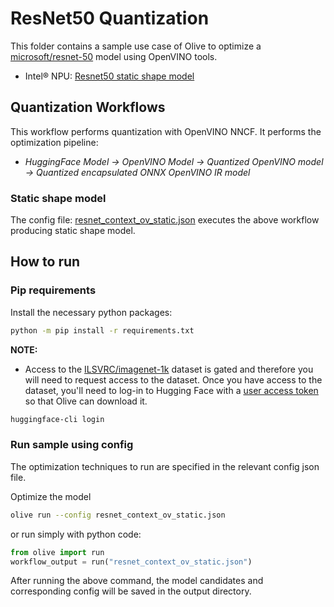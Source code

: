 # ResNet50 Quantization

This folder contains a sample use case of Olive to optimize a [microsoft/resnet-50](https://huggingface.co/microsoft/resnet-50) model using OpenVINO tools.

- Intel® NPU: [Resnet50 static shape model](#static-shape-model)

## Quantization Workflows

This workflow performs quantization with OpenVINO NNCF. It performs the optimization pipeline:

- *HuggingFace Model -> OpenVINO Model -> Quantized OpenVINO model -> Quantized encapsulated ONNX OpenVINO IR model*

### Static shape model

The config file: [resnet_context_ov_static.json](resnet_context_ov_static.json) executes the above workflow producing static shape model.

## How to run

### Pip requirements

Install the necessary python packages:

```bash
python -m pip install -r requirements.txt
```

**NOTE:**

- Access to the [ILSVRC/imagenet-1k](https://huggingface.co/datasets/ILSVRC/imagenet-1k) dataset is gated and therefore you will need to request access to the dataset. Once you have access to the dataset, you'll need to log-in to Hugging Face with a [user access token](https://huggingface.co/docs/hub/security-tokens) so that Olive can download it.

```bash
huggingface-cli login
```

### Run sample using config

The optimization techniques to run are specified in the relevant config json file.

Optimize the model

```bash
olive run --config resnet_context_ov_static.json
```

or run simply with python code:

```python
from olive import run
workflow_output = run("resnet_context_ov_static.json")
```

After running the above command, the model candidates and corresponding config will be saved in the output directory.
